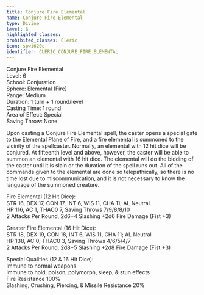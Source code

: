 ```yaml
---
title: Conjure Fire Elemental
name: Conjure Fire Elemental
type: Divine
level: 6
highlighted_classes: 
prohibited_classes: Cleric
icon: spwi620c
identifier: CLERIC_CONJURE_FIRE_ELEMENTAL
---
```

Conjure Fire Elemental  
Level: 6  
School: Conjuration  
Sphere: Elemental (Fire)  
Range: Medium  
Duration: 1 turn + 1 round/level  
Casting Time: 1 round  
Area of Effect: Special  
Saving Throw: None  
  
Upon casting a Conjure Fire Elemental spell, the caster opens a special gate to the Elemental Plane of Fire, and a fire elemental is summoned to the vicinity of the spellcaster. Normally, an elemental with 12 hit dice will be conjured. At fifteenth level and above, however, the caster will be able to summon an elemental with 16 hit dice. The elemental will do the bidding of the caster until it is slain or the duration of the spell runs out. All of the commands given to the elemental are done so telepathically, so there is no time lost due to miscommunication, and it is not necessary to know the language of the summoned creature.  
  
Fire Elemental (12 Hit Dice):  
STR 16, DEX 17, CON 17, INT 6, WIS 11, CHA 11;  AL Neutral  
HP 116, AC 1, THAC0 7, Saving Throws 7/9/8/8/10  
2 Attacks Per Round, 2d6+4 Slashing +2d6 Fire Damage (Fist +3)  
  
Greater Fire Elemental (16 Hit Dice):  
STR 18, DEX 19, CON 18, INT 6, WIS 11, CHA 11;  AL Neutral  
HP 138, AC 0, THAC0 3, Saving Throws 4/6/5/4/7  
2 Attacks Per Round, 2d8+5 Slashing +2d8 Fire Damage (Fist +3)  
  
Special Qualities (12 &amp; 16 Hit Dice):  
Immune to normal weapons  
Immune to hold, poison, polymorph, sleep, &amp; stun effects  
Fire Resistance 100%  
Slashing, Crushing, Piercing, &amp; Missile Resistance 20%  
